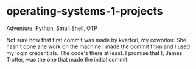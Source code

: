 # operating-systems-1-projects
Adventure, Python, Small Shell, OTP

Not sure how that first commit was made by kvarforl, my coworker. She hasn't done ane work on the machine I made the commit from and I used my login credentials.
The code's there at least. I promise that I, James Trotter, was the one that made the initial commit.
